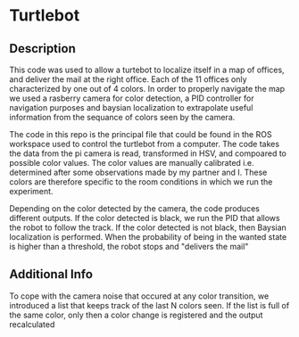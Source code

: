 # Turtlebot

## Description
This code was used to allow a turtebot to localize itself in a map of offices, and deliver the mail at the right office. Each of the 11 offices only characterized by one out of 4 colors. In order to properly navigate the map we used a rasberry camera for color detection, a PID controller for navigation purposes and baysian localization to extrapolate useful information from the sequance of colors seen by the camera.

The code in this repo is the principal file that could be found in the ROS workspace used to control the turtlebot from a computer.
The code takes the data from the pi camera is read, transformed in HSV, and compoared to possible color values. The color values are manually calibrated i.e. determined after some observations made by my partner and I. These colors are therefore specific to the room conditions in which we run the experiment.

Depending on the color detected by the camera, the code produces different outputs. If the color detected is black, we run the PID that allows the robot to follow the track. If the color detected is not black, then Baysian localization is performed. When the probability of being in the wanted state is higher than a threshold, the robot stops and "delivers the mail"

## Additional Info
To cope with the camera noise that occured at any color transition, we introduced a list that keeps track of the last N colors seen. If the list is full of the same color, only then a color change is registered and the output recalculated

